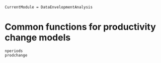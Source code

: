 ```@meta
CurrentModule = DataEnvelopmentAnalysis
```

# Common functions for productivity change models

```@docs
nperiods
prodchange
```
